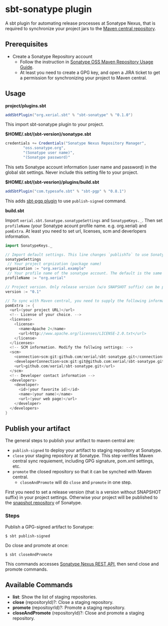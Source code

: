 sbt-sonatype plugin
======

A sbt plugin for automating release processes at Sonatype Nexus, that is required to synchronize your project jars to the [Maven central repository](http://repo1.maven.org/maven2).


## Prerequisites
 
 * Create a Sonatype Repository account 
   * Follow the instruction in [Sonatype OSS Maven Repository Usage Guide](https://docs.sonatype.org/display/Repository/Sonatype+OSS+Maven+Repository+Usage+Guide). 
   * At least you need to create a GPG key, and open a JIRA ticket to get a permission for synchronizing your project to Maven central.

## Usage



**project/plugins.sbt**

```scala
addSbtPlugin("org.xerial.sbt" % "sbt-sonatype" % "0.1.0")
```
This import sbt-sonatype plugin to your project.


**$HOME/.sbt/(sbt-version)/sonatype.sbt**

```scala
credentials += Credentials("Sonatype Nexus Repository Manager",
	    "oss.sonatype.org",
	    "(Sonatype user name)",
	    "(Sonatype password)"
```

This sets Sonatype account information (user name and password) in the global sbt settings. Never include this setting file to your project. 


**$HOME/.sbt/(sbt-vesrion)/plugins/build.sbt**

```scala
addSbtPlugin("com.typesafe.sbt" % "sbt-pgp" % "0.8.1")
```

This adds [sbt-pgp plugin](http://www.scala-sbt.org/sbt-pgp/) to use `publish-signed` command.

**build.sbt**

Import `xerial.sbt.Sonatype.sonatypeSettings` and `SonatypeKeys._`. Then set `profileName` (your Sonatype acount profile name. e.g. org.xerial) and `pomExtra`. 
At least you need to set url, licenses, scm and deverlopers information.

```scala
import SonatypeKeys._

// Import default settings. This line changes `publishTo` to use Sonatype repository and add several commands for publishing.
sonatypeSettings
 // Your project orgnization (package name)
organization := "org.xerial.example" 
 // Your profile name of the sonatype account. The default is the same with the organization 
profileName := "org.xerial" 

// Project version. Only release version (w/o SNAPSHOT suffix) can be promoted.
version := "0.1" 

// To sync with Maven central, you need to supply the following information:
pomExtra := {
  <url>(your project URL)</url>
  <!-- License of your choice. -->
  <licenses>
    <license>
      <name>Apache 2</name>
      <url>http://www.apache.org/licenses/LICENSE-2.0.txt</url>
    </license>
  </licenses>
  <!-- SCM information. Modify the follwing settings: -->
  <scm>
    <connection>scm:git:github.com/xerial/sbt-sonatype.git</connection>
    <developerConnection>scm:git:git@github.com:xerial/sbt-sonatype.git</developerConnection>
    <url>github.com/xerial/sbt-sonatype.git</url>
  </scm>
  <!-- Developer contact information -->
  <developers>
    <developer>
      <id>(your favorite id)</id>
      <name>(your name)</name>
      <url>(your web page)</url>
    </developer>
  </developers>
}
```

## Publish your artifact

The general steps to publish your artifact to maven central are: 

 * `publish-signed` to deploy your artifact to staging repository at Sonatype.
 * `close` your staging repository at Sonatype. This step verifiles Maven central sync requiement, including GPG signature, pom.xml settings, etc.
 * `promote` the closed repository so that it can be synched with Maven central. 
   * `closeAndPromote` will do `close` and `promote` in one step.

First you need to set a release version (that is a version without SNAPSHOT suffix) in your project settings. Otherwise your project will be published to the [snapshot repository](http://oss.sonatype.org/content/repositories/snapshots) of Sonatype.

### Steps

Publish a GPG-signed artifact to Sonatype:
```
$ sbt publish-signed
```

Do close and promote at once:
```
$ sbt closeAndPromote
```
This commands accesses [Sonatype Nexus REST API](https://oss.sonatype.org/nexus-staging-plugin/default/docs/index.html), then send close and promote commands. 



## Available Commands

* **list**: Show the list of staging repositories.
* **close** (repositoryId)?: Close a staging repository.
* **promote** (repositoyrId)?: Promote a staging repository.
* **closeAndPromote** (repositoryId)?: Close and promote a staging repository.

